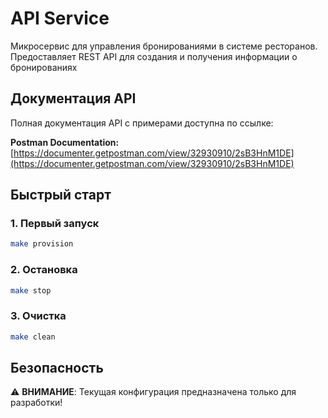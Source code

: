 # API Service

Микросервис для управления бронированиями в системе ресторанов. Предоставляет REST API для создания и получения информации о бронированиях

## Документация API

Полная документация API с примерами доступна по ссылке:

**Postman Documentation:** [https://documenter.getpostman.com/view/32930910/2sB3HnM1DE](https://documenter.getpostman.com/view/32930910/2sB3HnM1DE)

## Быстрый старт

### 1. Первый запуск

```bash
make provision
```

### 2. Остановка

```bash
make stop
```

### 3. Очистка

```bash
make clean
```

## Безопасность

⚠️ **ВНИМАНИЕ**: Текущая конфигурация предназначена только для разработки!
